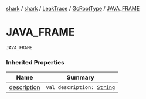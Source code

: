 [shark](../../../index.md) / [shark](../../index.md) / [LeakTrace](../index.md) / [GcRootType](index.md) / [JAVA_FRAME](./-j-a-v-a_-f-r-a-m-e.md)

# JAVA_FRAME

`JAVA_FRAME`

### Inherited Properties

| Name | Summary |
|---|---|
| [description](description.md) | `val description: `[`String`](https://kotlinlang.org/api/latest/jvm/stdlib/kotlin/-string/index.html) |

